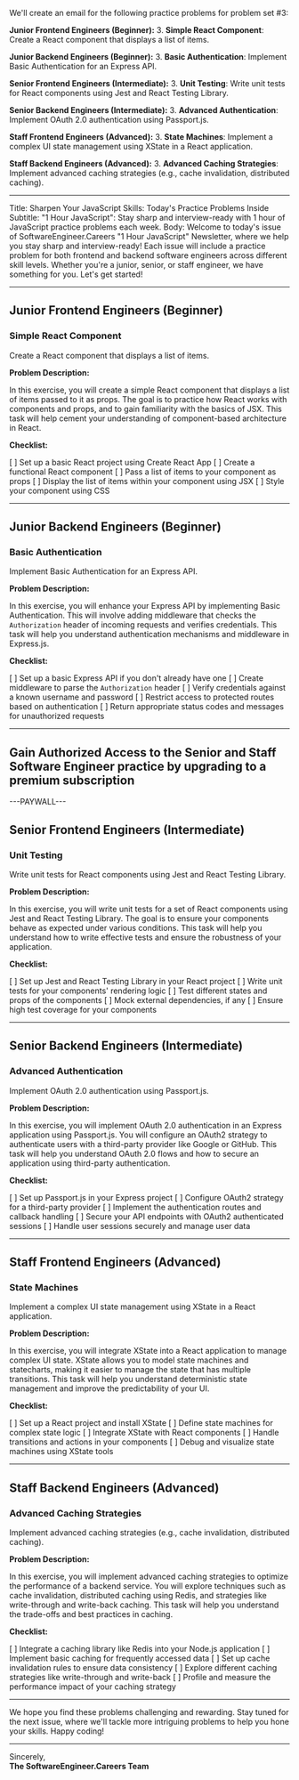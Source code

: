 We'll create an email for the following practice problems for problem set #3:

**Junior Frontend Engineers (Beginner):**
3. **Simple React Component**: Create a React component that displays a list of items.

**Junior Backend Engineers (Beginner):**
3. **Basic Authentication**: Implement Basic Authentication for an Express API.

**Senior Frontend Engineers (Intermediate):**
3. **Unit Testing**: Write unit tests for React components using Jest and React Testing Library.

**Senior Backend Engineers (Intermediate):**
3. **Advanced Authentication**: Implement OAuth 2.0 authentication using Passport.js.

**Staff Frontend Engineers (Advanced):**
3. **State Machines**: Implement a complex UI state management using XState in a React application.

**Staff Backend Engineers (Advanced):**
3. **Advanced Caching Strategies**: Implement advanced caching strategies (e.g., cache invalidation, distributed caching).

---

Title: Sharpen Your JavaScript Skills: Today's Practice Problems Inside
Subtitle: "1 Hour JavaScript": Stay sharp and interview-ready with 1 hour of JavaScript practice problems each week.
Body:
Welcome to today's issue of SoftwareEngineer.Careers "1 Hour JavaScript" Newsletter, where we help you stay sharp and interview-ready! Each issue will include a practice problem for both frontend and backend software engineers across different skill levels. Whether you're a junior, senior, or staff engineer, we have something for you. Let's get started!

---

## Junior Frontend Engineers (Beginner)

### Simple React Component

Create a React component that displays a list of items.

**Problem Description:**

In this exercise, you will create a simple React component that displays a list of items passed to it as props. The goal is to practice how React works with components and props, and to gain familiarity with the basics of JSX. This task will help cement your understanding of component-based architecture in React.

**Checklist:**

[ ] Set up a basic React project using Create React App
[ ] Create a functional React component
[ ] Pass a list of items to your component as props
[ ] Display the list of items within your component using JSX
[ ] Style your component using CSS

---

## Junior Backend Engineers (Beginner)

### Basic Authentication

Implement Basic Authentication for an Express API.

**Problem Description:**

In this exercise, you will enhance your Express API by implementing Basic Authentication. This will involve adding middleware that checks the `Authorization` header of incoming requests and verifies credentials. This task will help you understand authentication mechanisms and middleware in Express.js.

**Checklist:**

[ ] Set up a basic Express API if you don't already have one
[ ] Create middleware to parse the `Authorization` header
[ ] Verify credentials against a known username and password
[ ] Restrict access to protected routes based on authentication
[ ] Return appropriate status codes and messages for unauthorized requests

---

## Gain Authorized Access to the Senior and Staff Software Engineer practice by upgrading to a premium subscription

---PAYWALL---

## Senior Frontend Engineers (Intermediate)

### Unit Testing

Write unit tests for React components using Jest and React Testing Library.

**Problem Description:**

In this exercise, you will write unit tests for a set of React components using Jest and React Testing Library. The goal is to ensure your components behave as expected under various conditions. This task will help you understand how to write effective tests and ensure the robustness of your application.

**Checklist:**

[ ] Set up Jest and React Testing Library in your React project
[ ] Write unit tests for your components' rendering logic
[ ] Test different states and props of the components
[ ] Mock external dependencies, if any
[ ] Ensure high test coverage for your components

---

## Senior Backend Engineers (Intermediate)

### Advanced Authentication

Implement OAuth 2.0 authentication using Passport.js.

**Problem Description:**

In this exercise, you will implement OAuth 2.0 authentication in an Express application using Passport.js. You will configure an OAuth2 strategy to authenticate users with a third-party provider like Google or GitHub. This task will help you understand OAuth 2.0 flows and how to secure an application using third-party authentication.

**Checklist:**

[ ] Set up Passport.js in your Express project
[ ] Configure OAuth2 strategy for a third-party provider
[ ] Implement the authentication routes and callback handling
[ ] Secure your API endpoints with OAuth2 authenticated sessions
[ ] Handle user sessions securely and manage user data

---

## Staff Frontend Engineers (Advanced)

### State Machines

Implement a complex UI state management using XState in a React application.

**Problem Description:**

In this exercise, you will integrate XState into a React application to manage complex UI state. XState allows you to model state machines and statecharts, making it easier to manage the state that has multiple transitions. This task will help you understand deterministic state management and improve the predictability of your UI.

**Checklist:**

[ ] Set up a React project and install XState
[ ] Define state machines for complex state logic
[ ] Integrate XState with React components
[ ] Handle transitions and actions in your components
[ ] Debug and visualize state machines using XState tools

---

## Staff Backend Engineers (Advanced)

### Advanced Caching Strategies

Implement advanced caching strategies (e.g., cache invalidation, distributed caching).

**Problem Description:**

In this exercise, you will implement advanced caching strategies to optimize the performance of a backend service. You will explore techniques such as cache invalidation, distributed caching using Redis, and strategies like write-through and write-back caching. This task will help you understand the trade-offs and best practices in caching.

**Checklist:**

[ ] Integrate a caching library like Redis into your Node.js application
[ ] Implement basic caching for frequently accessed data
[ ] Set up cache invalidation rules to ensure data consistency
[ ] Explore different caching strategies like write-through and write-back
[ ] Profile and measure the performance impact of your caching strategy

---

We hope you find these problems challenging and rewarding. Stay tuned for the next issue, where we'll tackle more intriguing problems to help you hone your skills. Happy coding!

---

Sincerely,  
**The SoftwareEngineer.Careers Team**